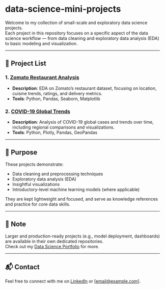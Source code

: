 # data-science-mini-projects
Welcome to my collection of small-scale and exploratory data science projects.  
Each project in this repository focuses on a specific aspect of the data science workflow — from data cleaning and exploratory data analysis (EDA) to basic modeling and visualization.

---

## 📂 Project List

### 1. [Zomato Restaurant Analysis](./zomato-eda-analysis)
- **Description**: EDA on Zomato’s restaurant dataset, focusing on location, cuisine trends, ratings, and delivery metrics.
- **Tools**: Python, Pandas, Seaborn, Matplotlib

### 2. [COVID-19 Global Trends](./covid19-global-trends)
- **Description**: Analysis of COVID-19 global cases and trends over time, including regional comparisons and visualizations.
- **Tools**: Python, Plotly, Pandas, GeoPandas

---

## 🎯 Purpose

These projects demonstrate:
- Data cleaning and preprocessing techniques  
- Exploratory data analysis (EDA)  
- Insightful visualizations  
- Introductory-level machine learning models (where applicable)

They are kept lightweight and focused, and serve as knowledge references and practice for core data skills.

---

## 📌 Note

Larger and production-ready projects (e.g., model deployment, dashboards) are available in their own dedicated repositories.  
Check out my [Data Science Portfolio](https://github.com/your-username/data-science-portfolio) for more.

---

## 📬 Contact

Feel free to connect with me on [LinkedIn](https://www.linkedin.com/in/your-profile) or [email@example.com].

